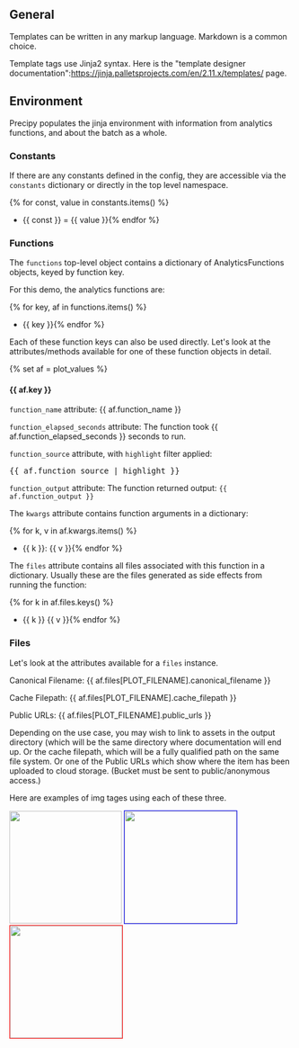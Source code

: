 <style>
    @page {
        size: letter landscape;
        margin: 2cm;
    }
</style>

## General

Templates can be written in any markup language. Markdown is a common choice.

Template tags use Jinja2 syntax. Here is the "template designer documentation":https://jinja.palletsprojects.com/en/2.11.x/templates/ page.

## Environment

Precipy populates the jinja environment with information from analytics functions, and about the batch as a whole.

### Constants

If there are any constants defined in the config, they are accessible via the `constants` dictionary or directly in the top level namespace.

{% for const, value in constants.items() %}
- {{ const }} = {{ value }}{% endfor %}

### Functions

The `functions` top-level object contains a dictionary of AnalyticsFunctions objects, keyed by function key.

For this demo, the analytics functions are:

{% for key, af in functions.items() %}
- {{ key }}{% endfor %}

Each of these function keys can also be used directly. Let's look at the attributes/methods available for one of these function objects in detail.

{% set af = plot_values %}

#### {{ af.key }}

`function_name` attribute:
{{ af.function_name }}

`function_elapsed_seconds` attribute:
The function took {{ af.function_elapsed_seconds }} seconds to run.

`function_source` attribute, with `highlight` filter applied:
<pre>
{{ af.function_source | highlight }}</pre>

`function_output` attribute:
The function returned output: `{{ af.function_output }}`

The `kwargs` attribute contains function arguments in a dictionary:

{% for k, v in af.kwargs.items() %}
- {{ k }}: {{ v }}{% endfor %}

The `files` attribute contains all files associated with this function in a dictionary. Usually these are the files generated as side effects from running the function:

{% for k in af.files.keys() %}
- {{ k }} {{ v }}{% endfor %}

### Files

Let's look at the attributes available for a `files` instance.

Canonical Filename: {{ af.files[PLOT_FILENAME].canonical_filename }}

Cache Filepath: {{ af.files[PLOT_FILENAME].cache_filepath }}

Public URLs: {{ af.files[PLOT_FILENAME].public_urls }}

Depending on the use case, you may wish to link to assets in the output directory (which will be the same directory where documentation will end up. Or the cache filepath, which will be a fully qualified path on the same file system. Or one of the Public URLs which show where the item has been uploaded to cloud storage. (Bucket must be sent to public/anonymous access.)

Here are examples of img tages using each of these three.

<img src="{{ af.files[PLOT_FILENAME].canonical_filename }}" width="200px"></img>
<img src="{{ af.files[PLOT_FILENAME].cache_filepath }}"  style="border: thin solid blue; width: 200px;"></img>
<img src="{{ af.files[PLOT_FILENAME].public_urls[0] }}"  style="border: thin solid red; width: 200px;"></img>


